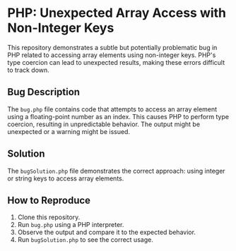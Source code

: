 # PHP: Unexpected Array Access with Non-Integer Keys

This repository demonstrates a subtle but potentially problematic bug in PHP related to accessing array elements using non-integer keys.  PHP's type coercion can lead to unexpected results, making these errors difficult to track down.

## Bug Description

The `bug.php` file contains code that attempts to access an array element using a floating-point number as an index. This causes PHP to perform type coercion, resulting in unpredictable behavior.  The output might be unexpected or a warning might be issued.

## Solution

The `bugSolution.php` file demonstrates the correct approach: using integer or string keys to access array elements.

## How to Reproduce

1. Clone this repository.
2. Run `bug.php` using a PHP interpreter.
3. Observe the output and compare it to the expected behavior.
4. Run `bugSolution.php` to see the correct usage.